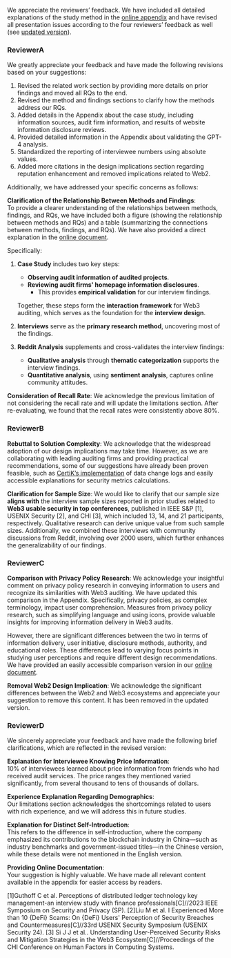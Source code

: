 We appreciate the reviewers’ feedback. We have included all detailed explanations of the study method in the [online appendix](https://github.com/Anonymousauthor2024/Supplementary-documentation) and have revised all presentation issues according to the four reviewers’ feedback as well (see [updated version](https://github.com/Anonymousauthor2024/Supplementary-documentation/tree/main/rebuttal)).

### ReviewerA

We greatly appreciate your feedback and have made the following revisions based on your suggestions:

1. Revised the related work section by providing more details on prior findings and moved all RQs to the end.
2. Revised the method and findings sections to clarify how the methods address our RQs.
3. Added details in the Appendix about the case study, including information sources, audit firm information, and results of website information disclosure reviews.
4. Provided detailed information in the Appendix about validating the GPT-4 analysis.
5. Standardized the reporting of interviewee numbers using absolute values.
6. Added more citations in the design implications section regarding reputation enhancement and removed implications related to Web2.

Additionally, we have addressed your specific concerns as follows:

**Clarification of the Relationship Between Methods and Findings**:  
To provide a clearer understanding of the relationships between methods, findings, and RQs, we have included both a figure (showing the relationship between methods and RQs) and a table (summarizing the connections between methods, findings, and RQs). We have also provided a direct explanation in the [online document](https://github.com/Anonymousauthor2024/Supplementary-documentation/blob/main/Research%20Method%2C%20Research%20Questions%2C%20and%20Findings%20Relationship.md).

Specifically:
1. **Case Study** includes two key steps:  
   - **Observing audit information of audited projects**.
   - **Reviewing audit firms' homepage information disclosures**.  
     - This provides **empirical validation** for our interview findings.

   Together, these steps form the **interaction framework** for Web3 auditing, which serves as the foundation for the **interview design**.

2. **Interviews** serve as the **primary research method**, uncovering most of the findings.

3. **Reddit Analysis** supplements and cross-validates the interview findings:  
   - **Qualitative analysis** through **thematic categorization** supports the interview findings.
   - **Quantitative analysis**, using **sentiment analysis**, captures online community attitudes.

**Consideration of Recall Rate**: We acknowledge the previous limitation of not considering the recall rate and will update the limitations section. After re-evaluating, we found that the recall rates were consistently above 80%.


### ReviewerB

**Rebuttal to Solution Complexity**: We acknowledge that the widespread adoption of our design implications may take time. However, as we are collaborating with leading auditing firms and providing practical recommendations, some of our suggestions have already been proven feasible, such as [CertiK’s implementation](https://skynet.certik.com/) of data change logs and easily accessible explanations for security metrics calculations.

**Clarification for Sample Size**: We would like to clarify that our sample size **aligns with** the interview sample sizes reported in prior studies related to **Web3 usable security in top conferences**, published in IEEE S&P [1], USENIX Security [2], and CHI [3], which included 13, 14, and 21 participants, respectively. Qualitative research can derive unique value from such sample sizes. Additionally, we combined these interviews with community discussions from Reddit, involving over 2000 users, which further enhances the generalizability of our findings.

### ReviewerC

**Comparison with Privacy Policy Research**: 
We acknowledge your insightful comment on privacy policy research in conveying information to users and recognize its similarities with Web3 auditing. We have updated this comparison in the Appendix. Specifically, privacy policies, as complex terminology, impact user comprehension. Measures from privacy policy research, such as simplifying language and using icons, provide valuable insights for improving information delivery in Web3 audits.

However, there are significant differences between the two in terms of information delivery, user initiative, disclosure methods, authority, and educational roles. These differences lead to varying focus points in studying user perceptions and require different design recommendations. We have provided an easily accessible comparison version in our [online document](https://github.com/Anonymousauthor2024/Supplementary-documentation/blob/main/Discussion%3A%20Comparison%20with%20Privacy%20Policy%20Research.md). 


**Removal Web2 Design Implication**: We acknowledge the significant differences between the Web2 and Web3 ecosystems and appreciate your suggestion to remove this content. It has been removed in the updated version.


### ReviewerD
We sincerely appreciate your feedback and have made the following brief clarifications, which are reflected in the revised version:

**Explanation for Interviewee Knowing Price Information**:  
10% of interviewees learned about price information from friends who had received audit services. The price ranges they mentioned varied significantly, from several thousand to tens of thousands of dollars.

**Experience Explanation Regarding Demographics**:  
Our limitations section acknowledges the shortcomings related to users with rich experience, and we will address this in future studies.

**Explanation for Distinct Self-Introduction**:  
This refers to the difference in self-introduction, where the company emphasized its contributions to the blockchain industry in China—such as industry benchmarks and government-issued titles—in the Chinese version, while these details were not mentioned in the English version.

**Providing Online Documentation**:  
Your suggestion is highly valuable. We have made all relevant content available in the appendix for easier access by readers.



[1]Guthoff C et al. Perceptions of distributed ledger technology key management-an interview study with finance professionals[C]//2023 IEEE Symposium on Security and Privacy (SP). 
[2]Liu M et al. I Experienced More than 10 {DeFi} Scams: On {DeFi} Users' Perception of Security Breaches and Countermeasures[C]//33rd USENIX Security Symposium (USENIX Security 24). 
[3] Si J J et al.. Understanding User-Perceived Security Risks and Mitigation Strategies in the Web3 Ecosystem[C]//Proceedings of the CHI Conference on Human Factors in Computing Systems.


